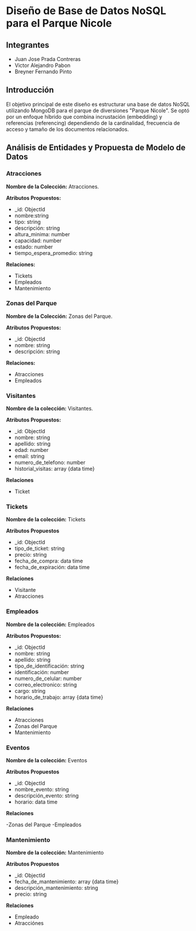 # Diseño de Base de Datos NoSQL para el Parque Nicole

## Integrantes

* Juan Jose Prada Contreras
* Victor Alejandro Pabon
* Breyner Fernando Pinto

## Introducción

El objetivo principal de este diseño es estructurar una base de datos NoSQL utilizando MongoDB para el parque de diversiones "Parque Nicole". Se optó por un enfoque híbrido que combina incrustación (embedding) y referencias (referencing) dependiendo de la cardinalidad, frecuencia de acceso y tamaño de los documentos relacionados.

## Análisis de Entidades y Propuesta de Modelo de Datos

### Atracciones

**Nombre de la Colección:** Atracciones.

**Atributos Propuestos:**

- _id: ObjectId
- nombre:string
- tipo: string
- descripción: string
- altura_minima: number
- capacidad: number
- estado: number
- tiempo_espera_promedio: string

**Relaciones:**

- Tickets
- Empleados
- Mantenimiento

### Zonas del Parque

**Nombre de la Colección:** Zonas del Parque.

**Atributos Propuestos:**

- _id: ObjectId
- nombre: string
- descripción: string

**Relaciones:**

- Atracciones
- Empleados

### Visitantes

**Nombre de la colección:** Visitantes.

**Atributos Propuestos:**

- _id: ObjectId
- nombre: string
- apellido: string
- edad: number
- email: string
- numero_de_telefono: number
- historial_visitas: array {data time}

**Relaciones**

- Ticket

### Tickets

**Nombre de la colección:** Tickets

**Atributos Propuestos**

- _id: ObjectId
- tipo_de_ticket: string
- precio: string
- fecha_de_compra: data time
- fecha_de_expiración: data time

**Relaciones**

- Visitante
- Atracciones

### Empleados

**Nombre de la colección:** Empleados

**Atributos Propuestos:**

- _id: ObjectId
- nombre: string
- apellido: string
- tipo_de_identificación: string
- identificación: number
- numero_de_celular: number
- correo_electronico: string
- cargo: string
- horario_de_trabajo: array {data time}

**Relaciones**

- Atracciones
- Zonas del Parque
- Mantenimiento

### Eventos

**Nombre de la colección:** Eventos

**Atributos Propuestos**

- _id: ObjectId
- nombre_evento: string
- descripción_evento: string
- horario: data time

**Relaciones**

-Zonas del Parque
-Empleados

### Mantenimiento

**Nombre de la colección:** Mantenimiento

**Atributos Propuestos**

- _id: ObjectId
- fecha_de_mantenimiento: array {data time}
- descripción_mantenimiento: string
- precio: string

**Relaciones**

- Empleado
- Atracciónes